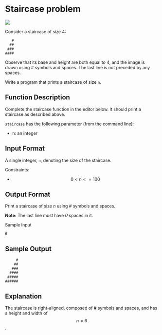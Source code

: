 # Staircase problem
![](https://img.shields.io/badge/-EASY-brightgreen.svg?style=for-the-badge)

Consider a staircase of size 4:

```
   #
  ##
 ###
####
```

Observe that its base and height are both equal to 4, and the image is drawn
using # symbols and spaces. The last line is not preceded by any spaces.

Write a program that prints a staircase of size `n`.

## Function Description

Complete the staircase function in the editor below. It should print a
staircase as described above.

`staircase` has the following parameter (from the command line):

* n: an integer

## Input Format

A single integer, `n`, denoting the size of the staircase.

Constraints:

* $$0 < n <= 100$$

## Output Format

Print a staircase of size _n_ using # symbols and spaces.

**Note:** The last line must have _0_ spaces in it.

Sample Input

```
6
```

## Sample Output

```
     #
    ##
   ###
  ####
 #####
######
```

## Explanation

The staircase is right-aligned, composed of # symbols and spaces, and has a
height and width of $$n = 6$$.


